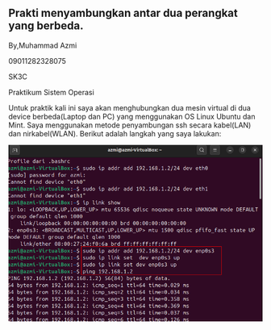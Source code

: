 Prakti menyambungkan antar dua perangkat yang berbeda.
---

By,Muhammad Azmi

09011282328075

SK3C

Praktikum Sistem Operasi

Untuk praktik kali ini saya akan menghubungkan dua mesin virtual di dua device berbeda(Laptop dan PC) yang menggunakan OS Linux Ubuntu dan Mint. Saya menggunakan metode penyambungan ssh secara kabel(LAN) dan nirkabel(WLAN).
Berikut adalah langkah yang saya lakukan:

 <div align="center">
  <img src="./image/G1.png" alt="Deskripsi Gambar" width="1000"/>
   </div>
